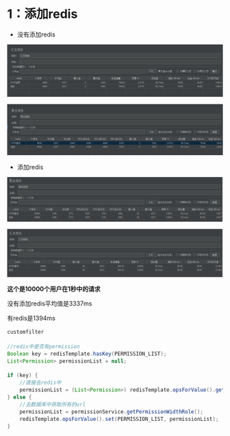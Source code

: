 # 1：添加redis

- 没有添加redis

![image-20220516191404017](优化的思路.assets/image-20220516191404017.png)



![image-20220516191415224](优化的思路.assets/image-20220516191415224.png)

- 添加redis

![image-20220516191853891](优化的思路.assets/image-20220516191853891.png)

![image-20220516191859671](优化的思路.assets/image-20220516191859671.png)



**这个是10000个用户在1秒中的请求**

没有添加redis平均值是3337ms

有redis是1394ms





```java
customfilter

//redis中是否有permission
Boolean key = redisTemplate.hasKey(PERMISSION_LIST);
List<Permission> permissionList = null;

if (key) {
    //直接去redis中
    permissionList = (List<Permission>) redisTemplate.opsForValue().get(PERMISSION_LIST);
} else {
    //去数据库中获取所有的url
    permissionList = permissionService.getPermissionWidthRole();
    redisTemplate.opsForValue().set(PERMISSION_LIST, permissionList);
}
```





